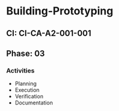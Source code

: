 # Building-Prototyping

## CI: CI-CA-A2-001-001
## Phase: 03

### Activities
- Planning
- Execution
- Verification
- Documentation
